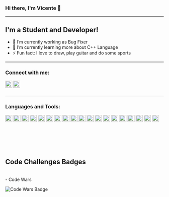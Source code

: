 ### Hi there, I'm Vicente 👋

---

## I'm a Student and Developer!

- 🔭 I’m currently working as Bug Fixer
- 🌱 I’m currently learning more about C++ Language
- ⚡ Fun fact: I love to draw, play guitar and do some sports

---

### Connect with me:

[<img align="left" alt="codeSTACKr | LinkedIn" width="22px" src="https://cdn.jsdelivr.net/npm/simple-icons@v3/icons/linkedin.svg" />][linkedin]
[<img align="left" alt="codeSTACKr | Instagram" width="22px" src="https://cdn.jsdelivr.net/npm/simple-icons@v3/icons/instagram.svg" />][instagram]

<br />
<br />

---

### Languages and Tools:

<img src="https://simpleicons.org/icons/linux.svg" alt="Linux" width="22px"> <img src="https://simpleicons.org/icons/github.svg" alt="GitHub" width="22px"> <img src="https://simpleicons.org/icons/git.svg" alt="git" width="22px"> <img src="https://simpleicons.org/icons/visualstudiocode.svg" alt="vscode" width="22px"> <img src="https://simpleicons.org/icons/visualstudio.svg" alt="Visual Studio" width="22px"> <img src="https://simpleicons.org/icons/microsoftteams.svg" alt="Microsoft Teams" width="22px"> <img src="https://simpleicons.org/icons/html5.svg" alt="HTML5" width="22px"> <img src="https://simpleicons.org/icons/css3.svg" alt="CSS3" width="22px"> <img src="https://simpleicons.org/icons/sass.svg" alt="SASS" width="22px"> <img src="https://simpleicons.org/icons/microsoftsqlserver.svg" alt="Sql Server" width="22px"> <img src="https://simpleicons.org/icons/mysql.svg" alt="My SQL" width="22px"> <img src="https://simpleicons.org/icons/python.svg" alt="Python" width="22px"> <img src="https://simpleicons.org/icons/javascript.svg" alt="JavaScript" width="22px"> <img src="https://simpleicons.org/icons/cplusplus.svg" alt="C++" width="22px"> <img src="https://simpleicons.org/icons/csharp.svg" alt="csharp" width="22px"> <img src="https://simpleicons.org/icons/dot-net.svg" alt="DotNet" width="22px"> <img src="https://simpleicons.org/icons/node-dot-js.svg" alt="NodeJs" width="22px"> <img src="https://simpleicons.org/icons/react.svg" alt="React" width="22px"> <img src="https://simpleicons.org/icons/vue-dot-js.svg" alt="VueJS" width="22px">

<br />
<br />

[instagram]: https://instagram.com/vi_rafinha
[linkedin]: https://www.linkedin.com/in/virafinha/

<br />
<br />

## Code Challenges Badges

<br />
- Code Wars

![Code Wars Badge](https://www.codewars.com/users/ryuvi/badges/micro)

